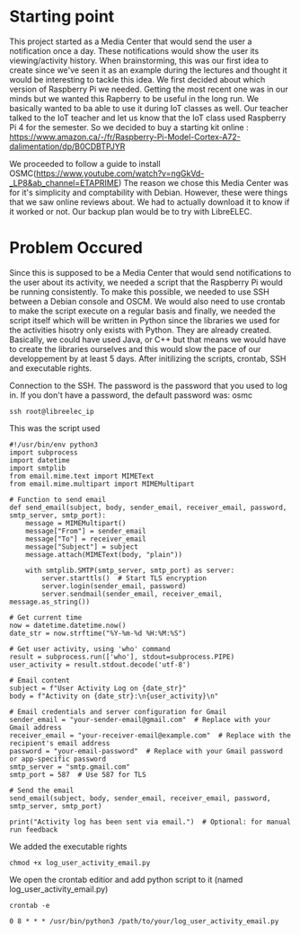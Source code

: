 # Starting point
This project started as a Media Center that would send the user a notification once a day. These notifications would show the user its viewing/activity history. When brainstorming, this was our first idea to create since we've seen it as an example during the lectures and thought it would be interesting to tackle this idea. We first decided about which version of Raspberry Pi we needed. Getting the most recent one was in our minds but we wanted this Rapberry to be useful in the long run. We basically wanted to ba able to use it during IoT classes as well. Our teacher talked to the IoT teacher and let us know that the IoT class used Raspberry Pi 4 for the semester. So we decided to buy a starting kit online : https://www.amazon.ca/-/fr/Raspberry-Pi-Model-Cortex-A72-dalimentation/dp/B0CDBTPJYR 


We proceeded to follow a guide to install OSMC(https://www.youtube.com/watch?v=ngGkVd-_LP8&ab_channel=ETAPRIME)  The reason we chose this Media Center was for it's simplicity and comptability with Debian. However, these were things that we saw online reviews about. We had to actually download it to know if it worked or not. Our backup plan would be to try with LibreELEC.

# Problem Occured
Since this is supposed to be a Media Center that would send notifications to the user about its activity, we needed a script that the Raspberry Pi would be running consistently. To make this possible, we needed to use SSH between a Debian console and OSCM. We would also need to use crontab to make the script execute on a regular basis and finally, we needed the script itself which will be written in Python since the libraries we used for the activities hisotry only exists with Python. They are already created. Basically, we could have used Java, or C++ but that means we would have to create the libraries ourselves and this would slow the pace of our developpement by at least 5 days. After initilizing the scripts, crontab, SSH and executable rights.

Connection to the SSH. The password is the password that you used to log in. If you don't have a password, the default password was: osmc
```
ssh root@libreelec_ip
```

This was the script used
```
#!/usr/bin/env python3
import subprocess
import datetime
import smtplib
from email.mime.text import MIMEText
from email.mime.multipart import MIMEMultipart

# Function to send email
def send_email(subject, body, sender_email, receiver_email, password, smtp_server, smtp_port):
    message = MIMEMultipart()
    message["From"] = sender_email
    message["To"] = receiver_email
    message["Subject"] = subject
    message.attach(MIMEText(body, "plain"))
    
    with smtplib.SMTP(smtp_server, smtp_port) as server:
        server.starttls()  # Start TLS encryption
        server.login(sender_email, password)
        server.sendmail(sender_email, receiver_email, message.as_string())

# Get current time
now = datetime.datetime.now()
date_str = now.strftime("%Y-%m-%d %H:%M:%S")

# Get user activity, using 'who' command
result = subprocess.run(['who'], stdout=subprocess.PIPE)
user_activity = result.stdout.decode('utf-8')

# Email content
subject = f"User Activity Log on {date_str}"
body = f"Activity on {date_str}:\n{user_activity}\n"

# Email credentials and server configuration for Gmail
sender_email = "your-sender-email@gmail.com"  # Replace with your Gmail address
receiver_email = "your-receiver-email@example.com"  # Replace with the recipient's email address
password = "your-email-password"  # Replace with your Gmail password or app-specific password
smtp_server = "smtp.gmail.com"
smtp_port = 587  # Use 587 for TLS

# Send the email
send_email(subject, body, sender_email, receiver_email, password, smtp_server, smtp_port)

print("Activity log has been sent via email.")  # Optional: for manual run feedback

```

We added the executable rights
```
chmod +x log_user_activity_email.py
```

We open the crontab editior and add python script to it (named log_user_activity_email.py)
```
crontab -e

0 8 * * * /usr/bin/python3 /path/to/your/log_user_activity_email.py
```



